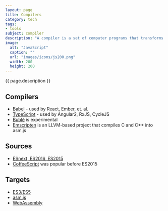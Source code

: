 ```yaml
---
layout: page
title: Compilers
category: tech
tags:
- tools
subject: compiler
description: "A compiler is a set of computer programs that transforms code written in a source language to a target."
image:
  alt: "JavaScript"
  caption: ""
  url: "images/icons/js200.png"
  width: 200
  height: 200
---
```


{{ page.description }}

Compilers
---------
* [Babel](https://babeljs.io/) - used by React, Ember, et. al.
* [TypeScript](https://www.typescriptlang.org/) - used by Angular2, RxJS, CycleJS
* [Bublé](https://buble.surge.sh/guide/) is experimental
* [Emscripten](https://kripken.github.io/emscripten-site/) is an LLVM-based project that compiles C and C++ into asm.js

Sources
------
* [ESnext, ES2016, ES2015]({{site.baseurl}}tech/js.html)
* [CoffeeScript](http://coffeescript.org/) was popular before ES2015

Targets
------
* [ES3/ES5]({{site.baseurl}}tech/js.html)
* [asm.js](http://asmjs.org/)
* [WebAssembly](https://webassembly.github.io/)
